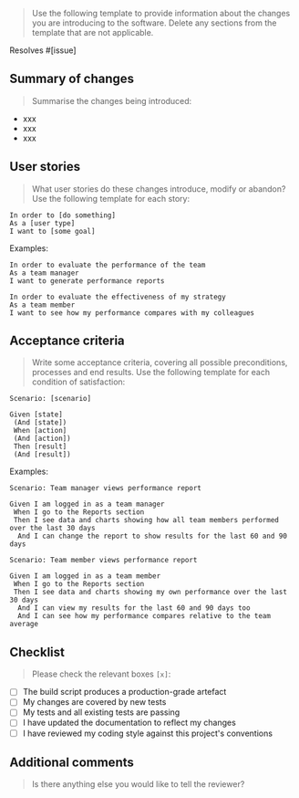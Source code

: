> Use the following template to provide information about the changes you are introducing to the software. Delete any sections from the template that are not applicable.

Resolves #[issue]

## Summary of changes

> Summarise the changes being introduced:

- xxx
- xxx
- xxx

## User stories

> What user stories do these changes introduce, modify or abandon? Use the following template for each story:

```feature
In order to [do something]
As a [user type]
I want to [some goal]
```

Examples:

```feature
In order to evaluate the performance of the team
As a team manager
I want to generate performance reports
```

```feature
In order to evaluate the effectiveness of my strategy
As a team member
I want to see how my performance compares with my colleagues
```

## Acceptance criteria

> Write some acceptance criteria, covering all possible preconditions, processes and end results. Use the following template for each condition of satisfaction:

```feature
Scenario: [scenario]

Given [state]
 (And [state])
 When [action]
 (And [action])
 Then [result]
 (And [result])
```

Examples:

```feature
Scenario: Team manager views performance report

Given I am logged in as a team manager
 When I go to the Reports section
 Then I see data and charts showing how all team members performed over the last 30 days
  And I can change the report to show results for the last 60 and 90 days

Scenario: Team member views performance report

Given I am logged in as a team member
 When I go to the Reports section
 Then I see data and charts showing my own performance over the last 30 days
  And I can view my results for the last 60 and 90 days too
  And I can see how my performance compares relative to the team average
```

## Checklist

> Please check the relevant boxes `[x]`:

- [ ] The build script produces a production-grade artefact
- [ ] My changes are covered by new tests
- [ ] My tests and all existing tests are passing
- [ ] I have updated the documentation to reflect my changes
- [ ] I have reviewed my coding style against this project's conventions

## Additional comments

> Is there anything else you would like to tell the reviewer?
